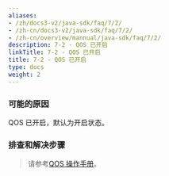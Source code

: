 ```yaml
---
aliases:
- /zh/docs3-v2/java-sdk/faq/7/2/
- /zh-cn/docs3-v2/java-sdk/faq/7/2/
- /zh-cn/overview/mannual/java-sdk/faq/7/2/
description: 7-2 - QOS 已开启
linkTitle: 7-2 - QOS 已开启
title: 7-2 - QOS 已开启
type: docs
weight: 2
---
```







### 可能的原因

QOS 已开启，默认为开启状态。

### 排查和解决步骤


> 请参考[QOS 操作手册](/zh-cn/overview/mannual/java-sdk/reference-manual/qos/)。
